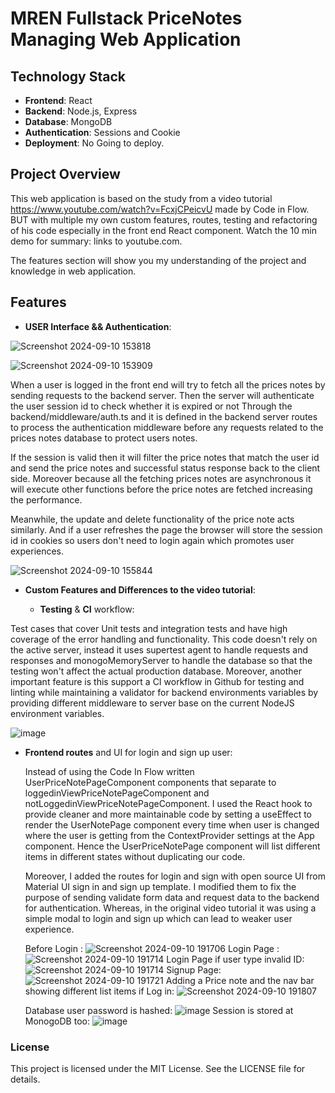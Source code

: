 # MREN Fullstack PriceNotes Managing Web Application

 ## Technology Stack

- **Frontend**: React
- **Backend**: Node.js, Express
- **Database**: MongoDB
- **Authentication**: Sessions and Cookie
- **Deployment**: No Going to deploy.

## Project Overview

This web application is based on the study from a video tutorial https://www.youtube.com/watch?v=FcxjCPeicvU made by Code in Flow.
BUT with multiple my own custom features, routes, testing and refactoring of his code especially in the front end React component.
Watch the 10 min demo for summary: links to youtube.com.


The features section will show you my understanding of the project and knowledge in web application.

## Features

- **USER Interface && Authentication**:

 ![Screenshot 2024-09-10 153818](https://github.com/user-attachments/assets/d21261c2-3ccc-4c9d-88fb-eb50a7d8dfd2)

![Screenshot 2024-09-10 153909](https://github.com/user-attachments/assets/e37d9ab8-ae42-46a1-a18d-8cb2ffa50973)

 When a user is logged in the front end will try to fetch all the prices notes by sending requests to the backend server. Then the server will authenticate the user session id to check whether it is expired or not Through the backend/middleware/auth.ts
 and it is defined in the backend server routes to process the authentication middleware before any requests related to the prices notes database to protect users notes.
 
 If the session is valid then it will filter the price notes that match the user id and send the price notes and successful status response back to the client side. Moreover because all the fetching prices notes are asynchronous it will execute other functions before the price notes are fetched increasing the performance.

 Meanwhile, the update and delete functionality of the price note acts similarly. And if a user refreshes the page the browser will store the session id in cookies so users don't need to login again which promotes user experiences.


 ![Screenshot 2024-09-10 155844](https://github.com/user-attachments/assets/9cbbd741-5a36-49e8-bffe-0a6701ac8e4d)


- **Custom Features and Differences to the video tutorial**:

   - **Testing** & **CI** workflow: 

Test cases that cover Unit tests and integration tests and have high coverage of the error handling and functionality. This code doesn't rely on the active server, instead it uses supertest agent to handle requests and responses and monogoMemoryServer to handle the database so that the testing won't affect the actual production database. Moreover, another important feature is this support a CI workflow in Github for testing and linting while maintaining a validator for backend environments variables by providing different middleware to server base on the current NodeJS environment variables.

![image](https://github.com/user-attachments/assets/c531d715-f3d6-400f-91c2-135b07edcfed)


   - **Frontend routes** and UI for login and sign up user:

      Instead of using the Code In Flow written UserPriceNotePageComponent components that separate to loggedinViewPriceNotePageComponent and notLoggedinViewPriceNotePageComponent. I used the React hook to provide cleaner and more maintainable code by setting a useEffect to render the UserNotePage component every time when user is changed where the user is getting from the ContextProvider settings at the App component. Hence the UserPriceNotePage component will list different items in different states without duplicating our code.

      Moreover, I added the routes for login and sign with open source UI from Material UI sign in and sign up template. I modified them to fix the purpose of sending validate form data and request data to the backend for authentication. Whereas, in the original video tutorial it was using a simple modal to login and sign up which can lead to weaker user experience.

     Before Login : ![Screenshot 2024-09-10 191706](https://github.com/user-attachments/assets/25327bcf-c29f-4cc3-8784-ec57ee2857b4)
     Login Page :![Screenshot 2024-09-10 191714](https://github.com/user-attachments/assets/27766564-f8c2-4519-a75b-77f4e209a83f)
     Login Page if user type invalid ID: ![Screenshot 2024-09-10 191714](https://github.com/user-attachments/assets/585b9dc5-6087-46db-af9a-e5c2dc9c07c1)
     Signup Page: ![Screenshot 2024-09-10 191721](https://github.com/user-attachments/assets/a3efaac8-8373-4156-a7b2-26aa2b2078ec)
     Adding a Price note and the nav bar showing different list items if Log in: ![Screenshot 2024-09-10 191807](https://github.com/user-attachments/assets/36f09e90-8835-413b-9f97-df7a354b04bd)
 
     Database user password is hashed: ![image](https://github.com/user-attachments/assets/324464f1-6fe7-4330-8c82-d561eb2f82d3)
     Session is stored at MonogoDB too: ![image](https://github.com/user-attachments/assets/38a0a8e3-6916-454c-ae71-3695d5d4a21e)﻿


### License
This project is licensed under the MIT License. See the LICENSE file for details.
